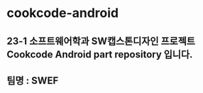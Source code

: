 # cookcode-android

## 23-1 소프트웨어학과 SW캡스톤디자인 프로젝트 Cookcode Android part repository 입니다.
## 팀명 : SWEF
